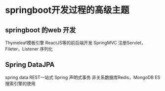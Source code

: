 # springboot开发过程的高级主题

## springboot 的web 开发

Thymeleaf模板引擎
ReactJS等的前后端开发
SpringMVC
注册Servlet，Fileter，Listener
序列化

## Spring DataJPA

spring data REST一站式
Spring 声明式事务
非关系数据库Redis，MongoDB
ES搜索引擎的使用
